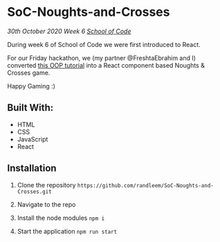 # SoC-Noughts-and-Crosses

*30th October 2020*
*Week 6 [School of Code](https://www.schoolofcode.co.uk)*

During week 6 of School of Code we were first introduced to React. 

For our Friday hackathon, we (my partner @FreshtaEbrahim and I) converted [this OOP tutorial](https://reactjs.org/tutorial/tutorial.html) into a React component based Noughts & Crosses game.

Happy Gaming :)

## Built With:

- HTML
- CSS
- JavaScript
- React

## Installation

1. Clone the repository
```https://github.com/randleem/SoC-Noughts-and-Crosses.git```

2. Navigate to the repo

3. Install the node modules
```npm i```

4. Start the application
```npm run start```
